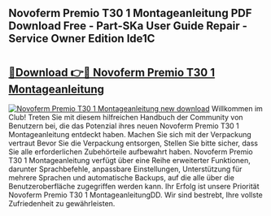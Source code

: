 ## Novoferm Premio T30 1 Montageanleitung PDF Download Free - Part-SKa User Guide Repair - Service Owner Edition lde1C

# <h2><a href="http://df6mma.blite.top/?on=Novoferm+Premio+T30+1+Montageanleitung">🔗Download 👉🔴 Novoferm Premio T30 1 Montageanleitung</a></h2>

[![Novoferm Premio T30 1 Montageanleitung new download](https://i.imgur.com/lujVjoI.png)](http://df6mma.blite.top/?on=Novoferm+Premio+T30+1+Montageanleitung)
Willkommen im Club! Treten Sie mit diesem hilfreichen Handbuch der Community von Benutzern bei, die das Potenzial ihres neuen Novoferm Premio T30 1 Montageanleitung entdeckt haben. Machen Sie sich mit der Verpackung vertraut Bevor Sie die Verpackung entsorgen, Stellen Sie bitte sicher, dass Sie alle erforderlichen Zubehörteile aufbewahrt haben. Novoferm Premio T30 1 Montageanleitung verfügt über eine Reihe erweiterter Funktionen, darunter Sprachbefehle, anpassbare Einstellungen, Unterstützung für mehrere Sprachen und automatische Backups, auf die alle über die Benutzeroberfläche zugegriffen werden kann. Ihr Erfolg ist unsere Priorität Novoferm Premio T30 1 MontageanleitungDD. Wir sind bestrebt, Ihre vollste Zufriedenheit zu gewährleisten.

